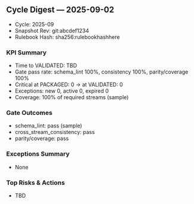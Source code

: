 ## Cycle Digest — 2025-09-02

- Cycle: 2025-09
- Snapshot Rev: git:abcdef1234
- Rulebook Hash: sha256:rulebookhashhere

### KPI Summary
- Time to VALIDATED: TBD
- Gate pass rate: schema_lint 100%, consistency 100%, parity/coverage 100%
- Critical at PACKAGED: 0 → at VALIDATED: 0
- Exceptions: new 0, active 0, expired 0
- Coverage: 100% of required streams (sample)

### Gate Outcomes
- schema_lint: pass (sample)
- cross_stream_consistency: pass
- parity/coverage: pass

### Exceptions Summary
- None

### Top Risks & Actions
- TBD
